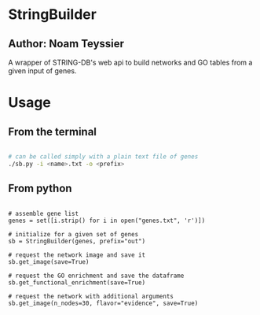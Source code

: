 # StringBuilder
## Author: Noam Teyssier

A wrapper of STRING-DB's web api to build networks and GO tables from a given input of genes.


# Usage

## From the terminal
```bash

# can be called simply with a plain text file of genes
./sb.py -i <name>.txt -o <prefix>
```

## From python
```python3

# assemble gene list
genes = set([i.strip() for i in open("genes.txt", 'r')])

# initialize for a given set of genes
sb = StringBuilder(genes, prefix="out")

# request the network image and save it
sb.get_image(save=True)

# request the GO enrichment and save the dataframe
sb.get_functional_enrichment(save=True)

# request the network with additional arguments
sb.get_image(n_nodes=30, flavor="evidence", save=True)

```
